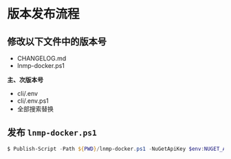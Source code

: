 # 版本发布流程

## 修改以下文件中的版本号

* CHANGELOG.md
* lnmp-docker.ps1

**主、次版本号**

* cli/.env
* cli/.env.ps1
* 全部搜索替换

## 发布 `lnmp-docker.ps1`

```powershell
$ Publish-Script -Path ${PWD}/lnmp-docker.ps1 -NuGetApiKey $env:NUGET_API_KEY -Force
```
